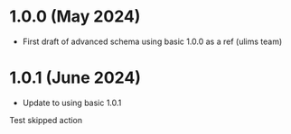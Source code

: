# 1.0.0 (May 2024)
- First draft of advanced schema using basic 1.0.0 as a ref  (ulims team)

# 1.0.1 (June 2024)
- Update to using basic 1.0.1

Test skipped action
